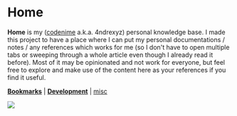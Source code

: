 # Home

**Home** is my ([codenime](https://codenime.xyz) a.k.a. 4ndrexyz) personal knowledge base. I made this project to have a place where I can put my personal documentations / notes / any references which works for me (so I don't have to open multiple tabs or sweeping through a whole article even though I already read it before). Most of it may be opinionated and not work for everyone, but feel free to explore and make use of the content here as your references if you find it useful.

[**Bookmarks**](/bookmarks) | [**Development**](/development) | [misc](/misc/feedbacks)

![](/images/avatar.jpeg)